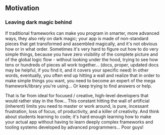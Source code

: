 ## Motivation

### Leaving dark magic behind

If traditional frameworks can make you program in smarter, more advanced ways, they also rely on dark magic; your app is made of non-standard pieces that get transformed and assembled magically, and it's not obvious how or in what order. Sometimes it's very hard to figure out how to do very simple things, because you have zero visibility of the complete picture and of the global logic flow - without looking under the hood, trying to see how tens or hundreds of pieces all work together... (docs, proper, updated docs may be helpful, if you find it, and it covers your specific need) In other words, eventually, you often end up hitting a wall and realize that in order to make simple things you want, you need to become an expert of the mega framework/library you're using...
Or keep trying to find answers or help.

That is far from ideal for focused / creative, high-level developers that would rather stay in the flow... This constant hitting the wall of artificial (inherent) limits you need to master or work around, is pure, incessant frustration, loss of focus, of productivity, and a killer of creativity. And think about students learning to code; it's hard enough learning how to make your actual app without having to learn deeply complex frameworks and tooling systems developed by advanced programmers… Poor guys!

